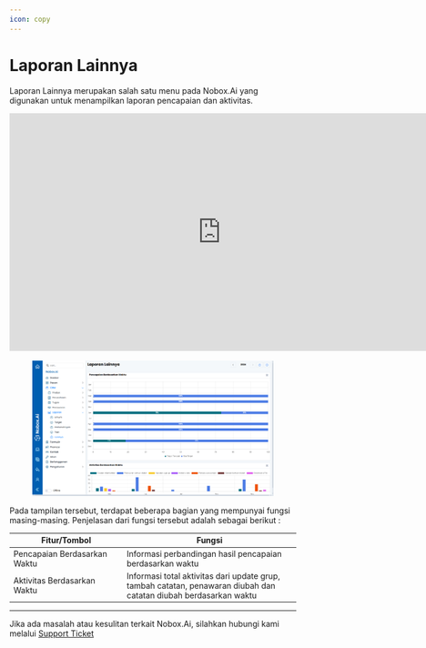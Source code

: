 ```yaml
---
icon: copy
---
```


# <i class="fa-regular fa-file-alt"></i> Laporan Lainnya

Laporan Lainnya merupakan salah satu menu pada Nobox.Ai yang digunakan untuk menampilkan laporan pencapaian dan aktivitas.


<iframe width="742" height="418" src="https://www.youtube.com/embed/ABr-p4JpPlE" title="Pengenalan Tampilan NoBox" frameborder="0" allow="accelerometer; autoplay; clipboard-write; encrypted-media; gyroscope; picture-in-picture; web-share" referrerpolicy="strict-origin-when-cross-origin" allowfullscreen></iframe>


<figure><img src="../../.gitbook/assets/5. Laporan Lainnya.png" alt=""><figcaption></figcaption></figure>

Pada tampilan tersebut, terdapat beberapa bagian yang mempunyai fungsi masing-masing. Penjelasan dari fungsi tersebut adalah sebagai berikut :

<table><thead><tr><th width="185">Fitur/Tombol</th><th>Fungsi</th></tr></thead><tbody><tr><td>Pencapaian Berdasarkan Waktu</td><td>Informasi perbandingan hasil pencapaian berdasarkan waktu</td></tr><tr><td>Aktivitas Berdasarkan Waktu</td><td>Informasi total aktivitas dari update grup, tambah catatan, penawaran diubah dan catatan diubah berdasarkan waktu</td></tr></tbody></table>

***

Jika ada masalah atau kesulitan terkait Nobox.Ai, silahkan hubungi kami melalui [Support Ticket](https://crm.nobox.ai/clients/tickets)

